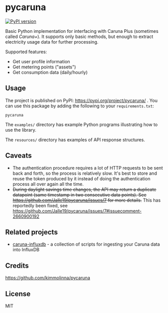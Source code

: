 ﻿# pycaruna

[![PyPI version](https://badge.fury.io/py/pycaruna.svg)](https://badge.fury.io/py/pycaruna)

Basic Python implementation for interfacing with Caruna Plus (sometimes called _Caruna+_). It supports only basic 
methods, but enough to extract electricity usage data for further processing.

Supported features:

* Get user profile information
* Get metering points ("assets")
* Get consumption data (daily/hourly)

## Usage

The project is published on PyPI: https://pypi.org/project/pycaruna/ . You can use this package by adding the 
following to your `requirements.txt`:

```
pycaruna
```

The `examples/` directory has example Python programs illustrating how to use the library.

The `resources/` directory has examples of API response structures.

## Caveats

* The authentication procedure requires a lot of HTTP requests to be sent back and forth, so the process is 
  relatively slow. It's best to store and reuse the token produced by it instead of doing the authentication 
  process all over again all the time.
* ~~During daylight savings time changes, the API may return a duplicate datapoint (same timestamp in two consecutive 
  data points). See https://github.com/Jalle19/pycaruna/issues/7 for more details.~~ This has reportedly been fixed, see
  https://github.com/Jalle19/pycaruna/issues/7#issuecomment-2660900192

## Related projects

* [caruna-influxdb](https://github.com/Jalle19/caruna-influxdb) - a collection of scripts for ingesting your Caruna data 
into InfluxDB

## Credits

https://github.com/kimmolinna/pycaruna

## License

MIT
